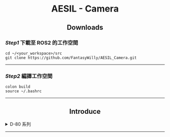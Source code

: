 # <div align="center">AESIL - Camera</div>

## <div align="center">Downloads</div>

### *Step1* 下載至 ROS2 的工作空間

```
cd ~/<your_workspace>/src
git clone https://github.com/FantasyWilly/AESIL_Camera.git
```

---
### *Step2* 編譯工作空間
```
colon build
source ~/.bashrc
```
---

## <div align="center">Introduce</div>

<details>
  <summary>D-80 系列</summary>

  功能包 : camera_d80_pkg

  - 程式碼啟用範例

    ```
    ros2 run guc_ro2_main_node
    ```

    ---

  - 詳細說明
  - 表格或圖片

</details>

---
